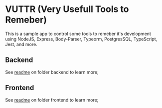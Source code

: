 # VUTTR (Very Usefull Tools to Remeber) 

This is a sample app to control some tools to remeber it's development using NodeJS, Express, Body-Parser, Typeorm, PostgresSQL, TypeScript, Jest, and more.

## Backend

See [readme](https://github.com/gustavolwalker/vuttr/tree/master/backend/#readme) on folder backend to learn more;

## Frontend

See [readme](https://github.com/gustavolwalker/vuttr/tree/master/frontend/#readme) on folder frontend to learn more;

